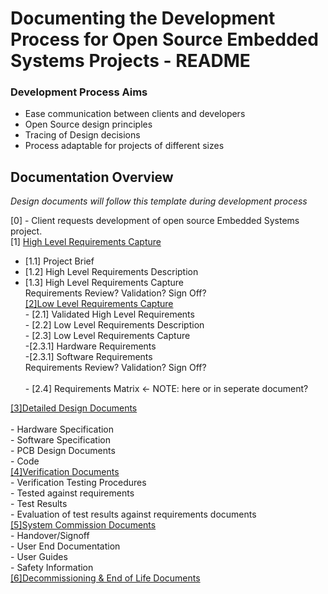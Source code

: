 # Documenting the Development Process for Open Source Embedded Systems Projects - README

### Development Process Aims
- Ease communication between clients and developers
- Open Source design principles
- Tracing of Design decisions
- Process adaptable for projects of different sizes


## Documentation Overview

_Design documents will follow this template during development process_

[0] - Client requests development of open source Embedded Systems project.                                                              <br>
[1] [High Level Requirements Capture](https://github.com/PanGalacticTech/project_template/blob/main/%5B1%5DHL_requirements_capture.md)    <br>
   * [1.1] Project Brief                                                                                                                <br>
   * [1.2] High Level Requirements Description                                                                                          <br>
   * [1.3] High Level Requirements Capture                                                                                                         <br>
Requirements Review? Validation? Sign Off? <br>
[[2]Low Level Requirements Capture](https://github.com/PanGalacticTech/project_template/blob/main/%5B2%5DLL_requirements_capture.md)  <br>
    - [2.1] Validated High Level Requirements                                                                                                               <br>
    - [2.2] Low Level Requirements Description                                                                                          <br>
    - [2.3] Low Level Requirements Capture      <br>
            -[2.3.1] Hardware Requirements <br>
            -[2.3.1] Software Requirements <br>
    Requirements Review? Validation? Sign Off? <br>     
    - [2.4] Requirements Matrix <- NOTE: here or in seperate document? <br>

[[3]Detailed Design Documents](https://broken_link.com) <br>                                                                                                            <br>
    - Hardware Specification <br>
    - Software Specification <br>
    - PCB Design Documents <br>
    - Code <br>
[[4]Verification Documents](https://broken_link.com) <br>
    - Verification Testing Procedures  <br>
        - Tested against requirements <br>
    - Test Results <br>
    - Evaluation of test results against requirements documents <br>
[[5]System Commission Documents](https://broken_link.com) <br>
    - Handover/Signoff    <br>
    - User End Documentation   <br>
      - User Guides      <br>
      - Safety Information    <br>
[[6]Decommissioning & End of Life Documents](https://broken_link.com) <br>

